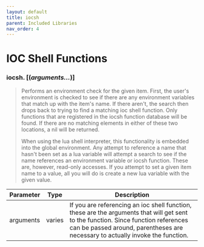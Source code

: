 ```yaml
---
layout: default
title: iocsh
parent: Included Libraries
nav_order: 4
---
```



# IOC Shell Functions

### iocsh. <item> [(*arguments…*)]

>Performs an environment check for the given item. First, the user's environment is
>checked to see if there are any environment variables that match up with the item's
>name. If there aren't, the search then drops back to trying to find a matching
>ioc shell function. Only functions that are registered in the iocsh function database
>will be found. If there are no matching elements in either of these two locations,
>a nil will be returned.
>
>When using the lua shell interpreter, this functionality is embedded into the global
>environment. Any attempt to reference a name that hasn't been set as a lua variable
>will attempt a search to see if the name references an environment variable or iocsh
>function. These are, however, read-only accesses. If you attempt to set a given
>item name to a value, all you will do is create a new lua variable with the given
>value.

| Parameter | Type | Description |
| - | - | - |
| arguments |  varies | If you are referencing an ioc shell function, these are the arguments that will get sent to the function. Since function references can be passed around, parentheses are necessary to actually invoke the function. |

